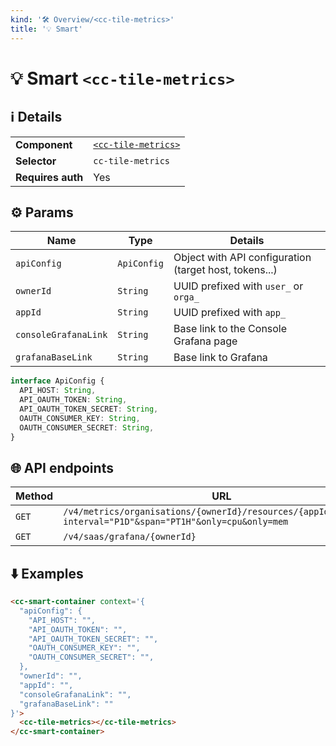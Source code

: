 ```yaml
---
kind: '🛠 Overview/<cc-tile-metrics>'
title: '💡 Smart'
---
```

# 💡 Smart `<cc-tile-metrics>`

## ℹ️ Details

<table>
  <tr><td><strong>Component    </strong> <td><a href="https://www.clever-cloud.com/doc/clever-components/?path=/docs/🛠-overview-cc-tile-metrics--default-story"><code>&lt;cc-tile-metrics&gt;</code></a>
  <tr><td><strong>Selector     </strong> <td><code>cc-tile-metrics</code>
  <tr><td><strong>Requires auth</strong> <td>Yes
</table>

## ⚙️ Params

| Name                 | Type        | Details                                                |
|----------------------|-------------|--------------------------------------------------------|
| `apiConfig`          | `ApiConfig` | Object with API configuration (target host, tokens...) |
| `ownerId`            | `String`    | UUID prefixed with `user_` or `orga_`                  |
| `appId`              | `String`    | UUID prefixed with `app_`                              |
| `consoleGrafanaLink` | `String`    | Base link to the Console Grafana page                  |
| `grafanaBaseLink`    | `String`    | Base link to Grafana                                   |


```ts
interface ApiConfig {
  API_HOST: String,
  API_OAUTH_TOKEN: String,
  API_OAUTH_TOKEN_SECRET: String,
  OAUTH_CONSUMER_KEY: String,
  OAUTH_CONSUMER_SECRET: String,
}
```

## 🌐 API endpoints

| Method | URL                                                                                                          | Cache   |
|--------|--------------------------------------------------------------------------------------------------------------|---------|
| `GET`  | `/v4/metrics/organisations/{ownerId}/resources/{appId}/metrics?interval="P1D"&span="PT1H"&only=cpu&only=mem` | Default |
| `GET`  | `/v4/saas/grafana/{ownerId}`                                                                                 | Default |



## ⬇️️ Examples

```html
<cc-smart-container context='{
  "apiConfig": {
    "API_HOST": "",
    "API_OAUTH_TOKEN": "",
    "API_OAUTH_TOKEN_SECRET": "",
    "OAUTH_CONSUMER_KEY": "",
    "OAUTH_CONSUMER_SECRET": "",
  },
  "ownerId": "",
  "appId": "",
  "consoleGrafanaLink": "",
  "grafanaBaseLink": ""
}'>
  <cc-tile-metrics></cc-tile-metrics>
</cc-smart-container>
```
